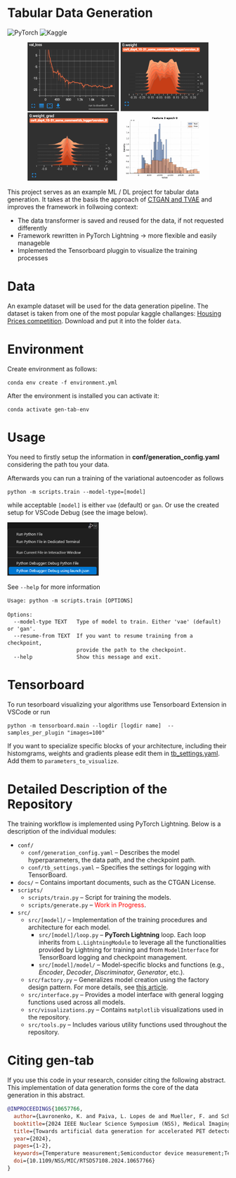 # Tabular Data Generation
![PyTorch](https://img.shields.io/badge/PyTorch-%23EE4C2C.svg?style=for-the-badge&logo=PyTorch&logoColor=white)
![Kaggle](https://img.shields.io/badge/Kaggle-035a7d?style=for-the-badge&logo=kaggle&logoColor=white)
<!-- Images in a row -->
<p align="center">
  <img src="imgs/val_loss.png" alt="Image1" width="208" />
  <img src="imgs/weights.png" alt="Image2" width="200" />
  <img src="imgs/grads.png" alt="Image3" width="204" />
  <img src="imgs/feature_generation_evolution.gif" alt="Image4" width="204" />
</p>

This project serves as an example ML / DL project for tabular data generation. It takes at the basis the approach of
[CTGAN and TVAE](https://github.com/sdv-dev/CTGAN) and improves the framework in follwoing context:

- The data transformer is saved and reused for the data, if not requested differently
- Framework rewritten in PyTorch Lightning -> more flexible and easily manageble
- Implemented the Tensorboard pluggin to visualize the training processes

# Data

An example dataset will be used for the data generation pipeline. The dataset is taken from one of the most popular kaggle challanges: [Housing Prices competition](https://www.kaggle.com/competitions/home-data-for-ml-course/data). Download and put it into the folder `data`.

# Environment

Create environment as follows:

```
conda env create -f environment.yml
```

After the environment is installed you can activate it:

```
conda activate gen-tab-env
```
# Usage

You need to firstly setup the information in **conf/generation_config.yaml** considering the path tou your data.

Afterwards you can run a training of the variational autoencoder as follows

```
python -m scripts.train --model-type=[model]
```

while acceptable `[model]` is either `vae` (default) or `gan`. Or use the created setup for VSCode Debug (see the image below).
<p align="left">
  <img src="imgs/run_with_launch_json.png" alt="Image1" width="208" />
</p>

See `--help` for more information

```
Usage: python -m scripts.train [OPTIONS]

Options:
  --model-type TEXT   Type of model to train. Either 'vae' (default) or 'gan'.
  --resume-from TEXT  If you want to resume training from a checkpoint,
                      provide the path to the checkpoint.
  --help              Show this message and exit.
```

# Tensorboard


To run tesorboard visualizing your algorithms use Tensorboard Extension in VSCode or run 

```
python -m tensorboard.main --logdir [logdir name]  --samples_per_plugin "images=100"
```


If you want to specialize specific blocks of your architecture, including their histomgrams, weights and gradients please edit them in [tb_settings.yaml](https://github.com/mackostya/gen-tab/blob/main/conf/tb_settings.yaml). Add them to `parameters_to_visualize`.


# Detailed Description of the Repository

The training workflow is implemented using PyTorch Lightning. Below is a description of the individual modules:

- `conf/`
  - `conf/generation_config.yaml` – Describes the model hyperparameters, the data path, and the checkpoint path.
  - `conf/tb_settings.yaml` – Specifies the settings for logging with TensorBoard.
- `docs/` – Contains important documents, such as the CTGAN License.
- `scripts/`
  - `scripts/train.py` – Script for training the models.
  - `scripts/generate.py` – <span style="color:red;">Work in Progress</span>.
- `src/`
  - `src/[model]/` – Implementation of the training procedures and architecture for each model.
    - `src/[model]/loop.py` – **PyTorch Lightning** loop. Each loop inherits from `L.LightningModule` to leverage all the functionalities provided by Lightning for training and from `ModelInterface` for TensorBoard logging and checkpoint management.
    - `src/[model]/model/` – Model-specific blocks and functions (e.g., *Encoder*, *Decoder*, *Discriminator*, *Generator*, etc.).
  - `src/factory.py` – Generalizes model creation using the factory design pattern. For more details, see [this article](https://www.geeksforgeeks.org/factory-method-python-design-patterns/).
  - `src/interface.py` – Provides a model interface with general logging functions used across all models.
  - `src/visualizations.py` – Contains `matplotlib` visualizations used in the repository.
  - `src/tools.py` – Includes various utility functions used throughout the repository.

# Citing **gen-tab**

If you use this code in your research, consider citing the following abstract. This implementation of data generation forms the core of the data generation in this abstract.

```bibtex
@INPROCEEDINGS{10657766,
  author={Lavronenko, K. and Paiva, L. Lopes de and Mueller, F. and Schulz, V. and Naunheim, S.},
  booktitle={2024 IEEE Nuclear Science Symposium (NSS), Medical Imaging Conference (MIC) and Room Temperature Semiconductor Detector Conference (RTSD)}, 
  title={Towards artificial data generation for accelerated PET detector ML-based timing calibration using GANs}, 
  year={2024},
  pages={1-2},
  keywords={Temperature measurement;Semiconductor device measurement;Temperature distribution;Correlation;Semiconductor detectors;Supervised learning;Position measurement},
  doi={10.1109/NSS/MIC/RTSD57108.2024.10657766}
}
